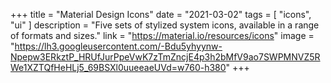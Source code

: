 +++
title = "Material Design Icons"
date = "2021-03-02"
tags = [
    "icons",
    "ui"
]
description = "Five sets of stylized system icons, available in a range of formats and sizes."
link = "https://material.io/resources/icons"
image = "https://lh3.googleusercontent.com/-Bdu5yhyynw-Npepw3ERkztP_HRUfJurPpeVwK7zTmZncjE4p3h2bMfV9ao7SWPMNVZ5RWe1XZTQfHeHLj5_69BSXl0uueeaeUVd=w760-h380"
+++

